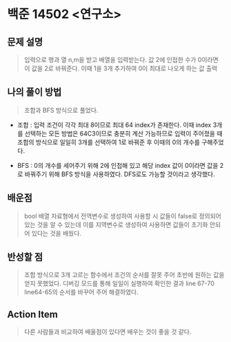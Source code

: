 # 백준 14502 <연구소>

## 문제 설명
> 입력으로 행과 열 n,m을 받고 배열을 입력받는다. 값 2에 인접한 수가 0이라면 이 값을 2로 바꿔준다. 이때 1을 3개 추가하여 0이 최대로 나오게 하는 값 출력

## 나의 풀이 방법
> 조합과 BFS 방식으로 풀었다. 

* 조합 : 입력 조건이 각각 최대 8이므로 최대 64 index가 존재한다. 이때 index 3개를 선택하는 모든 방법은 64C3이므로 충분히 계산 가능하므로 입력이 주어졌을 때 조합의 방식으로 일일히 3개를 선택하여 1로 바꿔준 후 이때의 0의 개수를 구해주었다.

* BFS : 0의 개수를 세어주기 위해 2에 인접해 있고 해당 index 값이 0이라면 값을 2로 바꿔주기 위해 BFS 방식을 사용하였다. DFS로도 가능할 것이라고 생각했다.  

## 배운점
> bool 배열 자료형에서 전역변수로 생성하여 사용할 시 값들이 false로 정의되어 있는 것을 알 수 있는데 이를 지역변수로 생성하여 사용하면 값들이 초기화 안되어 있다는 것을 배웠다.

## 반성할 점
> 조합 방식으로 3개 고르는 함수에서 조건의 순서를 잘못 주어 초반에 원하는 값을 얻지 못했었다. 디버깅 모드를 통해 일일이 실행하여 확인한 결과 line 67-70 line64-65의 순서를 바꾸어 주어 해결하였다.

## Action Item
> 다른 사람들과 비교하여 배울점이 있다면 배우는 것이 좋을 것 같다.
